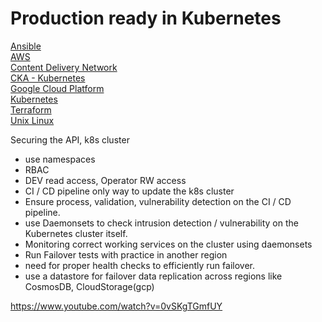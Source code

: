 # Production ready in Kubernetes

[Ansible](/OpenSourceCloud/ansible)  
[AWS](/OpenSourceCloud/aws)  
[Content Delivery Network](/OpenSourceCloud/cdn)  
[CKA - Kubernetes](/OpenSourceCloud/gcp/interview-talk)  
[Google Cloud Platform](/OpenSourceCloud/gcp)   
[Kubernetes](/OpenSourceCloud/kubernetes)  
[Terraform](/OpenSourceCloud/terraform)  
[Unix Linux](/OpenSourceCloud/unix-linux)  


Securing the API, k8s cluster
 - use namespaces
 - RBAC
 - DEV read access, Operator RW access
 - CI / CD pipeline only way to update the k8s cluster
 - Ensure process, validation, vulnerability detection on the CI / CD pipeline.
 - use Daemonsets to check intrusion detection / vulnerability on the Kubernetes cluster itself.
 - Monitoring correct working services on the cluster using daemonsets
 - Run Failover tests with practice in another region
 - need for proper health checks to efficiently run failover.
 - use a datastore for failover data replication across regions like CosmosDB, CloudStorage(gcp)


https://www.youtube.com/watch?v=0vSKgTGmfUY

